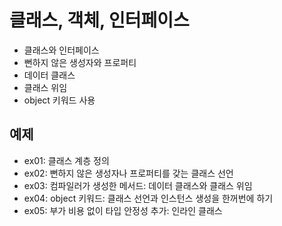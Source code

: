 # 클래스, 객체, 인터페이스
- 클래스와 인터페이스
- 뻔하지 않은 생성자와 프로퍼티
- 데이터 클래스
- 클래스 위임
- object 키워드 사용

## 예제
- ex01: 클래스 계층 정의
- ex02: 뻔하지 않은 생성자나 프로퍼티를 갖는 클래스 선언
- ex03: 컴파일러가 생성한 메서드: 데이터 클래스와 클래스 위임
- ex04: object 키워드: 클래스 선언과 인스턴스 생성을 한꺼번에 하기
- ex05: 부가 비용 없이 타입 안정성 추가: 인라인 클래스